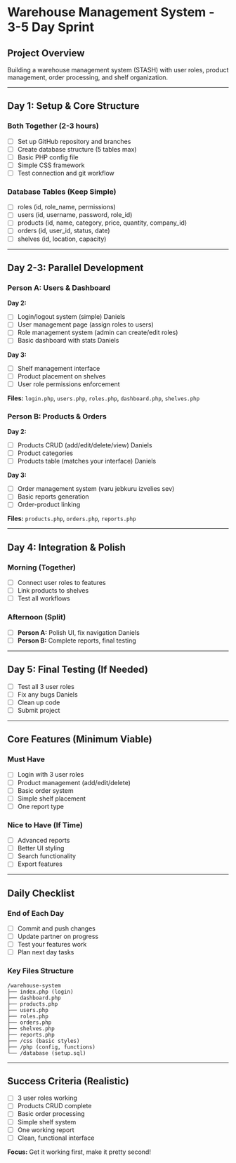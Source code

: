 # Warehouse Management System - 3-5 Day Sprint

## Project Overview
Building a warehouse management system (STASH) with user roles, product management, order processing, and shelf organization.

---

## Day 1: Setup & Core Structure

### Both Together (2-3 hours)
- [ ] Set up GitHub repository and branches
- [ ] Create database structure (5 tables max)
- [ ] Basic PHP config file
- [ ] Simple CSS framework
- [ ] Test connection and git workflow

### Database Tables (Keep Simple)
- [ ] roles (id, role_name, permissions)
- [ ] users (id, username, password, role_id)
- [ ] products (id, name, category, price, quantity, company_id)
- [ ] orders (id, user_id, status, date)
- [ ] shelves (id, location, capacity)

---

## Day 2-3: Parallel Development

### Person A: Users & Dashboard
**Day 2:**
- [ ] Login/logout system (simple)   Daniels
- [ ] User management page (assign roles to users)
- [ ] Role management system (admin can create/edit roles)
- [ ] Basic dashboard with stats   Daniels   

**Day 3:**
- [ ] Shelf management interface
- [ ] Product placement on shelves
- [ ] User role permissions enforcement

**Files:** `login.php`, `users.php`, `roles.php`, `dashboard.php`, `shelves.php`

### Person B: Products & Orders
**Day 2:**
- [ ] Products CRUD (add/edit/delete/view)   Daniels
- [ ] Product categories
- [ ] Products table (matches your interface) Daniels

**Day 3:**
- [ ] Order management system  (varu jebkuru izvelies sev)
- [ ] Basic reports generation
- [ ] Order-product linking

**Files:** `products.php`, `orders.php`, `reports.php`

---

## Day 4: Integration & Polish

### Morning (Together)
- [ ] Connect user roles to features
- [ ] Link products to shelves
- [ ] Test all workflows

### Afternoon (Split)
- [ ] **Person A:** Polish UI, fix navigation  Daniels
- [ ] **Person B:** Complete reports, final testing

---

## Day 5: Final Testing (If Needed)
- [ ] Test all 3 user roles
- [ ] Fix any bugs      Daniels
- [ ] Clean up code
- [ ] Submit project

---

## Core Features (Minimum Viable)

### Must Have
- [ ] Login with 3 user roles
- [ ] Product management (add/edit/delete)
- [ ] Basic order system
- [ ] Simple shelf placement
- [ ] One report type

### Nice to Have (If Time)
- [ ] Advanced reports
- [ ] Better UI styling
- [ ] Search functionality
- [ ] Export features

---

## Daily Checklist

### End of Each Day
- [ ] Commit and push changes
- [ ] Update partner on progress
- [ ] Test your features work
- [ ] Plan next day tasks

### Key Files Structure
```
/warehouse-system
├── index.php (login)
├── dashboard.php
├── products.php
├── users.php
├── roles.php
├── orders.php
├── shelves.php
├── reports.php
├── /css (basic styles)
├── /php (config, functions)
└── /database (setup.sql)
```

---

## Success Criteria (Realistic)
- [ ] 3 user roles working
- [ ] Products CRUD complete
- [ ] Basic order processing
- [ ] Simple shelf system
- [ ] One working report
- [ ] Clean, functional interface

**Focus:** Get it working first, make it pretty second!
